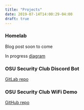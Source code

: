 ```yaml
---
title: "Projects"
date: 2019-07-14T14:00:29-04:00
draft: true
---
```


### Homelab
Blog post soon to come

In progress [diagram](/lab.png)

### OSU Security Club Discord Bot
[GitLab repo](https://gitlab.com/osusec/discord-bot)

### OSU Security Club WiFi Demo
[GitHub repo](https://github.com/osusec/wifi-demo/)
